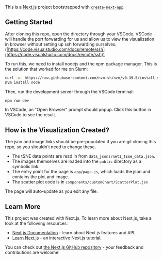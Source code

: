 This is a [Next.js](https://nextjs.org/) project bootstrapped with [`create-next-app`](https://github.com/vercel/next.js/tree/canary/packages/create-next-app).

## Getting Started

After cloning this repo, open the directory through your VSCode. VSCode will handle the port forwarding for us and allow us to view the visualization in browser without setting up ssh forwarding ourselves. ([https://code.visualstudio.com/docs/remote/ssh](https://code.visualstudio.com/docs/remote/ssh))

To run this, we need to install nodejs and the npm package manager. This is the solution that worked for me on Slurm:
```bash
curl -o- https://raw.githubusercontent.com/nvm-sh/nvm/v0.39.5/install.sh | bash
nvm install node
```

Then, run the development server through the VSCode terminal:

```bash
npm run dev
```

In VSCode, an "Open Browser" prompt should popup. Click this button in VSCode to see the result.

## How is the Visualization Created? 

The json and image links should be pre-populated if you are git cloning this repo, so you shouldn't need to change these.

* The tSNE data points are read in from `data_jsons/net1_tsne_data.json`.
* The images themselves are loaded into the `public` directory as a symbolic link.
* The entry point for the page is `app/page.js`, which loads the json and contains the plot and image.
* The scatter plot code is in `components/customChart/ScatterPlot.jsx`

The page will auto-update as you edit any file.

## Learn More

This project was created with Next.js. 
To learn more about Next.js, take a look at the following resources:

- [Next.js Documentation](https://nextjs.org/docs) - learn about Next.js features and API.
- [Learn Next.js](https://nextjs.org/learn) - an interactive Next.js tutorial.

You can check out [the Next.js GitHub repository](https://github.com/vercel/next.js/) - your feedback and contributions are welcome!
